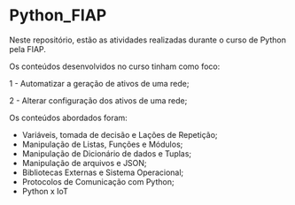 # Python_FIAP

Neste repositório, estão as atividades realizadas durante o curso  de Python pela FIAP.

Os conteúdos desenvolvidos no curso tinham como foco:

1 - Automatizar a geração de ativos de uma rede;

2 - Alterar configuração dos ativos de uma rede;

Os conteúdos abordados foram:

- Variáveis, tomada de decisão e Lações de Repetição;
- Manipulação de Listas, Funções e Módulos;
- Manipulação de Dicionário de dados e Tuplas;
- Manipulação de arquivos e JSON;
- Bibliotecas Externas e Sistema Operacional;
- Protocolos de Comunicação com Python;
- Python x IoT
